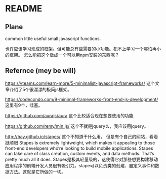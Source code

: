 # README #

## Plane
common little useful small javascript functions.

也许应该学习现成的框架。但可能总有些需要的小功能。犯不上学习一个哪怕再小的框架。
怎么能把这个做成一个可以用npm安装的东西呢？


## Refernce (mey be will)

https://vteams.com/learn-more/5-minimalist-javascript-frameworks/
这个文章介绍了5个很漂漂的极简js框架。

https://codecondo.com/9-minimal-frameworks-front-end-js-development/
这里有9个，哇塞。

https://github.com/aurajs/aura
这个比较适合现在想要使用的功能

https://github.com/remy/min.js/
这个不就是jquery么，我应该用jquery。

http://hay.github.io/stapes/
这个不知道干什么用， 但是有个自己的网站，看着挺顺眼
Stapes is extremely lightweight, which makes it appealing to those front-end developers who’re looking to build mobile applications. Stapes can take care of class creation, custom events, and data methods. That’s pretty much all it does.
Stapes是极其轻量级的，这使得它对那些想要构建移动应用程序的前端开发人员很有吸引力。stape可以负责类的创建、自定义事件和数据方法。这就是它所做的一切。
